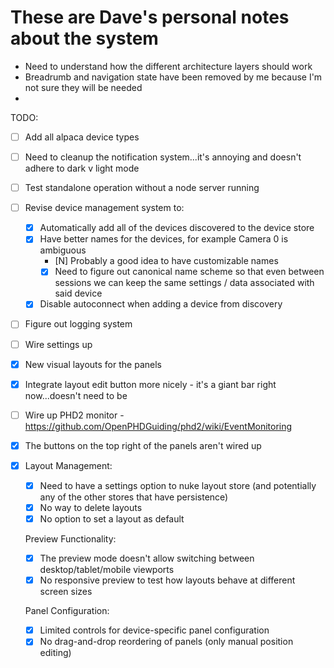 # These are Dave's personal notes about the system

- Need to understand how the different architecture layers should work
- Breadrumb and navigation state have been removed by me because I'm not sure they will be needed
-

TODO:

- [ ] Add all alpaca device types
- [ ] Need to cleanup the notification system...it's annoying and doesn't adhere to dark v light mode
- [ ] Test standalone operation without a node server running
- [ ] Revise device management system to:
  - [x] Automatically add all of the devices discovered to the device store
  - [x] Have better names for the devices, for example Camera 0 is ambiguous
    - [N] Probably a good idea to have customizable names
    - [x] Need to figure out canonical name scheme so that even between sessions we can keep the same settings / data associated with said device
  - [x] Disable autoconnect when adding a device from discovery
- [ ] Figure out logging system
- [ ] Wire settings up
- [x] New visual layouts for the panels
- [x] Integrate layout edit button more nicely - it's a giant bar right now...doesn't need to be
- [ ] Wire up PHD2 monitor - https://github.com/OpenPHDGuiding/phd2/wiki/EventMonitoring
- [x] The buttons on the top right of the panels aren't wired up

- [x] Layout Management:

  - [x] Need to have a settings option to nuke layout store (and potentially any of the other stores that have persistence)
  - [x] No way to delete layouts
  - [x] No option to set a layout as default

  Preview Functionality:

  - [x] The preview mode doesn't allow switching between desktop/tablet/mobile viewports
  - [x] No responsive preview to test how layouts behave at different screen sizes

  Panel Configuration:

  - [x] Limited controls for device-specific panel configuration
  - [x] No drag-and-drop reordering of panels (only manual position editing)
